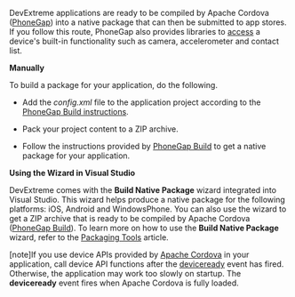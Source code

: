 DevExtreme applications are ready to be compiled by Apache Cordova ([PhoneGap](https://build.phonegap.com)) into a native package that can then be submitted to app stores. If you follow this route, PhoneGap also provides libraries to [access](https://docs.phonegap.com/en/2.0.0/index.html) a device's built-in functionality such as camera, accelerometer and contact list.

**Manually**

To build a package for your application, do the following.

- Add the *config.xml* file to the application project according to the [PhoneGap Build instructions](https://docs.build.phonegap.com/en_US/configuring_basics.md.html).

- Pack your project content to a ZIP archive.

- Follow the instructions provided by [PhoneGap Build](https://docs.build.phonegap.com/en_US/#googtrans(en)) to get a native package for your application.

**Using the Wizard in Visual Studio**

DevExtreme comes with the **Build Native Package** wizard integrated into Visual Studio. This wizard helps produce a native package for the following platforms: iOS, Android and WindowsPhone. You can also use the wizard to get a ZIP archive that is ready to be compiled by Apache Cordova ([PhoneGap Build](https://build.phonegap.com)). To learn more on how to use the **Build Native Package** wizard, refer to the [Packaging Tools](/concepts/50%20VS%20Integration/3%20Packaging%20Tools '/Documentation/Guide/VS_Integration/Packaging_Tools/') article.

[note]If you use device APIs provided by [Apache Cordova](https://cordova.apache.org) in your application, call device API functions after the [deviceready](https://cordova.apache.org/docs/en/5.0.0/cordova_events_events.md.html#deviceready) event has fired. Otherwise, the application may work too slowly on startup. The **deviceready** event fires when Apache Cordova is fully loaded.